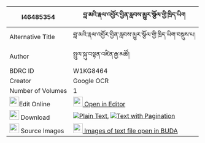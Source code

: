 |I46485354|བླ་མའི་རྣལ་འབྱོར་བྱིན་རླབས་མྱུར་སྩོལ་གྱི་ཁྲིད་ཡིག 
| --- | --- 
|Alternative Title |བླ་མའི་རྣལ་འབྱོར་བྱིན་རླབས་མྱུར་སྩོལ་གྱི་ཁྲིད་ཡིག་བསྡུས་པ།
|Author| སྤྲུལ་སྐུ་བསྟན་འཛིན་རྒྱ་མཚོ།
|BDRC ID | W1KG8464
|Creator | Google OCR
|Number of Volumes| 1
|<img width="25" src="https://img.icons8.com/color/25/000000/edit-property.png">Edit Online| [<img width="25" src="https://avatars.githubusercontent.com/u/45091458?s=200&v=4"> Open in Editor](http://editor.openpecha.org/I46485354)
|<img width="25" src="https://img.icons8.com/fluent/48/000000/download-2.png"/>  Download | [![](https://img.icons8.com/color/20/000000/txt.png)Plain Text](https://github.com/Openpecha/I46485354/releases/download/v1/lama_i_naljor_jinlab_nyur_tsol_plain_I46485354.zip), [![](https://img.icons8.com/color/20/000000/txt.png)Text with Pagination](https://github.com/Openpecha/I46485354/releases/download/v1/lama_i_naljor_jinlab_nyur_tsol_pages_I46485354.zip)
|<img width="25" src="https://img.icons8.com/plasticine/100/000000/pictures-folder.png"/>  Source Images | [<img width="25" src="https://library.bdrc.io/icons/BUDA-small.svg"> Images of text file open in BUDA](https://library.bdrc.io/show/bdr:W1KG8464)